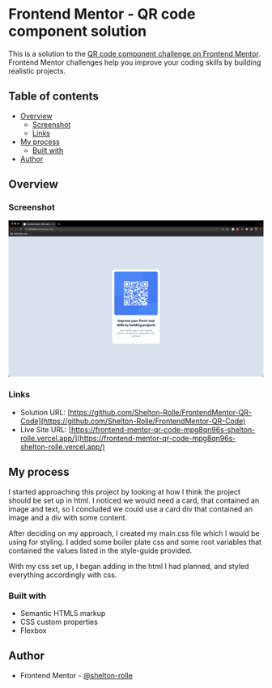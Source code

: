 # Frontend Mentor - QR code component solution

This is a solution to the [QR code component challenge on Frontend Mentor](https://www.frontendmentor.io/challenges/qr-code-component-iux_sIO_H). Frontend Mentor challenges help you improve your coding skills by building realistic projects.

## Table of contents

-   [Overview](#overview)
    -   [Screenshot](#screenshot)
    -   [Links](#links)
-   [My process](#my-process)
    -   [Built with](#built-with)
-   [Author](#author)

## Overview

### Screenshot

![](./QR-Code-Project-SC.png)

### Links

-   Solution URL: [https://github.com/Shelton-Rolle/FrontendMentor-QR-Code](https://github.com/Shelton-Rolle/FrontendMentor-QR-Code)
-   Live Site URL: [https://frontend-mentor-qr-code-mpg8qn96s-shelton-rolle.vercel.app/](https://frontend-mentor-qr-code-mpg8qn96s-shelton-rolle.vercel.app/)

## My process

I started approaching this project by looking at how I think the project should be set up in html. I noticed we would need a card, that contained an image and text, so I concluded we could use a card div that contained an image and a div with some content.

After deciding on my approach, I created my main.css file which I would be using for styling. I added some boiler plate css and some root variables that contained the values listed in the style-guide provided.

With my css set up, I began adding in the html I had planned, and styled everything accordingly with css.

### Built with

-   Semantic HTML5 markup
-   CSS custom properties
-   Flexbox

## Author

-   Frontend Mentor - [@shelton-rolle](https://www.frontendmentor.io/profile/Shelton-Rolle)

